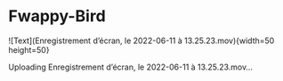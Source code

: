 # Fwappy-Bird

![Text](Enregistrement d’écran, le 2022-06-11 à 13.25.23.mov){width=50 height=50}


Uploading Enregistrement d’écran, le 2022-06-11 à 13.25.23.mov…

